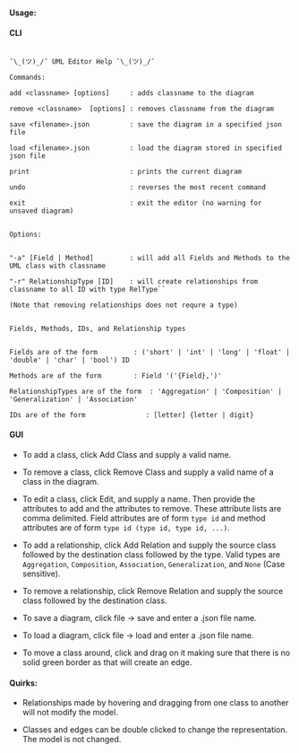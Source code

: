 #### Usage:

#### CLI
```

¯\_(ツ)_/¯ UML Editor Help ¯\_(ツ)_/¯

Commands:

add <classname> [options]     : adds classname to the diagram

remove <classname>  [options] : removes classname from the diagram

save <filename>.json          : save the diagram in a specified json file

load <filename>.json          : load the diagram stored in specified json file

print                         : prints the current diagram

undo                          : reverses the most recent command

exit                          : exit the editor (no warning for unsaved diagram)


Options:


"-a" [Field | Method]         : will add all Fields and Methods to the UML class with classname

"-r" RelationshipType [ID]    : will create relationships from classname to all ID with type RelType``

(Note that removing relationships does not requre a type)


Fields, Methods, IDs, and Relationship types


Fields are of the form         : ('short' | 'int' | 'long' | 'float' | 'double' | 'char' | 'bool') ID

Methods are of the form        : Field '('{Field},')'

RelationshipTypes are of the form  : 'Aggregation' | 'Composition' | 'Generalization' | 'Association'

IDs are of the form               : [letter] {letter | digit}

```

#### GUI

- To add a class, click Add Class and supply a valid name.

- To remove a class, click Remove Class and supply a valid name of a class in the diagram.

- To edit a class, click Edit, and supply a name. Then provide the attributes to add and the 
 attributes to remove. These attribute lists are comma delimited.
 Field attributes are of form `type id` and method attributes are of form `type id (type id, type id, ...)`.
 
- To add a relationship, click Add Relation and supply the source class followed by the destination class followed by the type.
 Valid types are `Aggregation`, `Composition`, `Association`, `Generalization`, and `None` (Case sensitive).
 
- To remove a relationship, click Remove Relation and supply the source class followed by the destination class.

- To save a diagram, click file -> save and enter a .json file name.

- To load a diagram, click file -> load and enter a .json file name.

- To move a class around, click and drag on it making sure that there is no solid green border as that will create an edge.

#### Quirks:

- Relationships made by hovering and dragging from one class to another
  will not modify the model. 

- Classes and edges can be double clicked to change the representation. The model is
  not changed.
